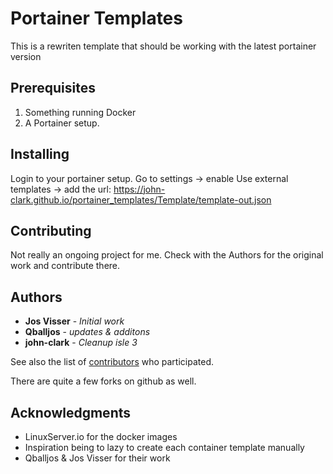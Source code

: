 
# Portainer Templates

This is a rewriten template that should be working with the latest portainer version

## Prerequisites

1. Something running Docker
2. A Portainer setup.

## Installing

Login to your portainer setup. Go to settings -> enable Use external templates -> add the url: 
https://john-clark.github.io/portainer_templates/Template/template-out.json

## Contributing

Not really an ongoing project for me. Check with the Authors for the original work and contribute there.

## Authors

* **Jos Visser** - *Initial work*
* **Qballjos** - *updates & additons*  
* **john-clark** - *Cleanup isle 3* 

See also the list of [contributors](https://github.com/Qballjos/portainer_templates/contributors) who participated.

There are quite a few forks on github as well.

## Acknowledgments

* LinuxServer.io for the docker images
* Inspiration being to lazy to create each container template manually
* Qballjos & Jos Visser for their work
